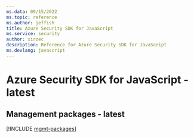 ```yaml
---
ms.data: 09/15/2022
ms.topic: reference
ms.author: jeffish
title: Azure Security SDK for JavaScript
ms.service: security
author: xirzec
description: Reference for Azure Security SDK for JavaScript
ms.devlang: javascript
---
```

# Azure Security SDK for JavaScript - latest

## Management packages - latest
[!INCLUDE [mgmt-packages](security-mgmt-index.md)]